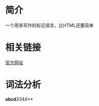 # 简介
一个用来写作的标记语言，比HTML还要简单

# 相关链接
[官方网站](https://www.markdownguide.org/)

# 词法分析 

**abcd**3344**



